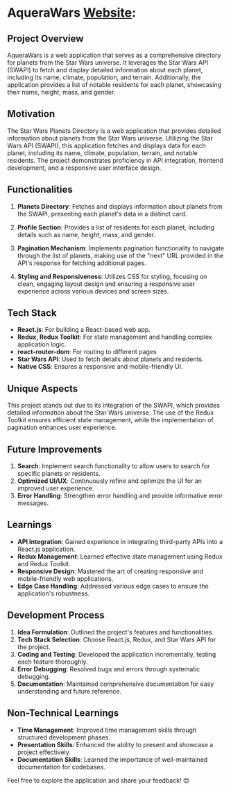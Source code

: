 # AqueraWars  [Website](https://aquera-wars.vercel.app/):


## Project Overview
AqueraWars is a web application that serves as a comprehensive directory for planets from the Star Wars universe. It leverages the Star Wars API (SWAPI) to fetch and display detailed information about each planet, including its name, climate, population, and terrain. Additionally, the application provides a list of notable residents for each planet, showcasing their name, height, mass, and gender.

## Motivation
The Star Wars Planets Directory is a web application that provides detailed information about planets from the Star Wars universe. Utilizing the Star Wars API (SWAPI), this application fetches and displays data for each planet, including its name, climate, population, terrain, and notable residents. The project demonstrates proficiency in API integration, frontend development, and a responsive user interface design.


## Functionalities
1. **Planets Directory**: Fetches and displays information about planets from the SWAPI, presenting each planet's data in a distinct card.

2. **Profile Section**: Provides a list of residents for each planet, including details such as name, height, mass, and gender.
3. **Pagination Mechanism**: Implements pagination functionality to navigate through the list of planets, making use of the "next" URL provided in the API's response for fetching additional pages.
4. **Styling and Responsiveness**: Utilizes CSS for styling, focusing on clean, engaging layout design and ensuring a responsive user experience across various devices and screen sizes.
   
## Tech Stack
- **React.js**: For building a React-based web app.
- **Redux, Redux Toolkit**: For state management and handling complex application logic.
- **react-router-dom**: For routing to different pages
- **Star Wars API**: Used to fetch details about planets and residents.
- **Native CSS**: Ensures a responsive and mobile-friendly UI.

## Unique Aspects
This project stands out due to its integration of the SWAPI, which provides detailed information about the Star Wars universe. The use of the Redux Toolkit ensures efficient state management, while the implementation of pagination enhances user experience.

## Future Improvements
1. **Search**: Implement search functionality to allow users to search for specific planets or residents.
2. **Optimized UI/UX**: Continuously refine and optimize the UI for an improved user experience.
3. **Error Handling**: Strengthen error handling and provide informative error messages.

## Learnings
- **API Integration**: Gained experience in integrating third-party APIs into a React.js application.
- **Redux Management**: Learned effective state management using Redux and Redux Toolkit.
- **Responsive Design**: Mastered the art of creating responsive and mobile-friendly web applications.
- **Edge Case Handling**: Addressed various edge cases to ensure the application's robustness.

## Development Process
1. **Idea Formulation**: Outlined the project's features and functionalities.
2. **Tech Stack Selection**: Choose React.js, Redux, and Star Wars API for the project.
3. **Coding and Testing**: Developed the application incrementally, testing each feature thoroughly.
4. **Error Debugging**: Resolved bugs and errors through systematic debugging.
5. **Documentation**: Maintained comprehensive documentation for easy understanding and future reference.

## Non-Technical Learnings
- **Time Management**: Improved time management skills through structured development phases.
- **Presentation Skills**: Enhanced the ability to present and showcase a project effectively.
- **Documentation Skills**: Learned the importance of well-maintained documentation for codebases.

Feel free to explore the application and share your feedback! 😊
